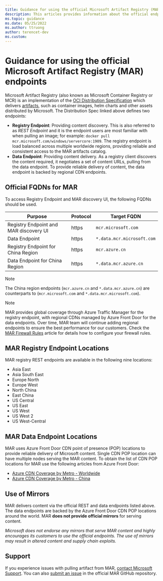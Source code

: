 ```yaml
---
title: Guidance for using the official Microsoft Artifact Registry (MAR) endpoints
description: This articles provides information about the official endpoints of Microsoft Artifact Registry (MAR) and provides guidance how to use the REST and CDN endpoints to pull official Microsoft artifacts around the world.
ms.topic: guidance
ms.date: 05/25/2022
ms.author: ttruong
author: terencet-dev
ms.custom:
---
```



# Guidance for using the official Microsoft Artifact Registry (MAR) endpoints

Microsoft Artifact Registry (also known as Microsoft Container Registry or MCR) is an implementation of the [OCI Distribution Specification][oci-spec] which delivers [artifacts][oci-artifacts], such as container images, helm charts and other assets distributed by Microsoft. The Distribution Spec linked above defines two endpoints:

- **Registry Endpoint**: Providing content discovery. This is also referred to as *REST Endpoint* and it is the endpoint users are most familiar with when pulling an image; for example: `docker pull mcr.microsoft.com/windows/servercore:1909`. The registry endpoint is load balanced across multiple worldwide regions, providing reliable and consistent access to the MAR artifacts catalog.
- **Data Endpoint**: Providing content delivery. As a registry client discovers the content required, it negotiates a set of content URLs, pulling from the data endpoint. To provide reliable delivery of content, the data endpoint is backed by regional CDN endpoints.

## Official FQDNs for MAR

To access Registry Endpoint and MAR discovery UI, the following FQDNs should be used.

| Purpose | Protocol | Target FQDN |
| - | - | - |
| Registry Endpoint and MAR discovery UI | https | `mcr.microsoft.com` |
| Data Endpoint | https | `*.data.mcr.microsoft.com` |
| Registry Endpoint for China Region | https | `mcr.azure.cn` |
| Data Endpoint for China Region | https | `*.data.mcr.azure.cn` |

> [!NOTE]
> The China region endpoints (`mcr.azure.cn` and `*.data.mcr.azure.cn`) are counterparts to (`mcr.microsoft.com` and `*.data.mcr.microsoft.com`).

> [!NOTE]
> MAR provides global coverage through Azure Traffic Manager for the registry endpoint, with regional CDNs managed by Azure Front Door for the data endpoints.
> Over time, MAR team will continue adding regional endpoints to ensure the best performance for our customers. Check the [MAR Firewall Rules][mcr-firewall-rules] article for details how to configure your firewall rules.

## MAR Registry Endpoint Locations

MAR registry REST endpoints are available in the following nine locations:

- Asia East
- Asia South East
- Europe North
- Europe West
- North China
- East China
- US Central
- US East
- US West
- US West 2
- US West-Central

## MAR Data Endpoint Locations

MAR uses Azure Front Door CDN point of presence (POP) locations to provide reliable delivery of Microsoft content. Single CDN POP location can have multiple nodes serving the MAR content. To obtain the list of CDN POP locations for MAR use the following articles from Azure Front Door:

- [Azure CDN Coverage by Metro - Worldwide][azure-cdn]
- [Azure CDN Coverage by Metro - China][azure-cdn-china]

## Use of Mirrors

MAR delivers content via the official REST and data endpoints listed above. The data endpoints are backed by the Azure Front Door CDN POP locations around the world. MAR **does not provide official mirrors** for serving content.

*Microsoft does not endorse any mirrors that serve MAR content and highly encourages its customers to use the official endpoints. The use of mirrors may result in altered content and supply chain exploits.*

## Support

If you experience issues with pulling artifact from MAR, [contact Microsoft Support](https://azure.microsoft.com/support/create-ticket/). You can also [submit an issue](https://github.com/microsoft/containerregistry/issues/new) in the official MAR GitHub repository.

[azure-cdn]:            https://docs.microsoft.com/azure/cdn/cdn-pop-locations
[azure-cdn-china]:      https://docs.azure.cn/cdn/cdn-pops
[oci-spec]:             https://github.com/opencontainers/distribution-spec
[oci-artifacts]:        https://github.com/opencontainers/artifacts
[mcr-firewall-rules]:   client-firewall-rules.md
